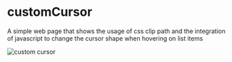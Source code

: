 # customCursor
A simple web page that shows the usage of css clip path and the integration of javascript to change the cursor shape when hovering on list items


![custom cursor](https://github.com/user-attachments/assets/9f553912-2491-472d-b6d6-538cfaf159f4)
